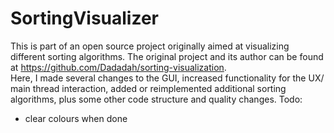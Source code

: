 # SortingVisualizer

This is part of an open source project originally aimed at visualizing different sorting algorithms. The original project and its author can be found at https://github.com/Dadadah/sorting-visualization.  
Here, I made several changes to the GUI, increased functionality for the UX/ main thread interaction, added or reimplemented additional sorting algorithms, plus some other code structure and quality changes.
Todo:
  - clear colours when done
